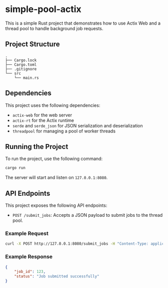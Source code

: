 # simple-pool-actix
This is a simple Rust project that demonstrates how to use Actix Web and a thread pool to handle background job requests.
## Project Structure
```
.
├── Cargo.lock
├── Cargo.toml
├── .gitignore
└── src
    └── main.rs
```

## Dependencies

This project uses the following dependencies:

- `actix-web` for the web server
- `actix-rt` for the Actix runtime
- `serde` and `serde_json` for JSON serialization and deserialization
- `threadpool` for managing a pool of worker threads

## Running the Project

To run the project, use the following command:

```sh
cargo run
```

The server will start and listen on `127.0.0.1:8080`.

## API Endpoints

This project exposes the following API endpoints:

- `POST /submit_jobs`: Accepts a JSON payload to submit jobs to the thread pool.

### Example Request

```sh
curl -X POST http://127.0.0.1:8080/submit_jobs -H "Content-Type: application/json" -d '{"job_ids": [1,2,3,4,5,6]}'
```

### Example Response

```json
{
    "job_id": 123,
    "status": "Job submitted successfully"
}
```